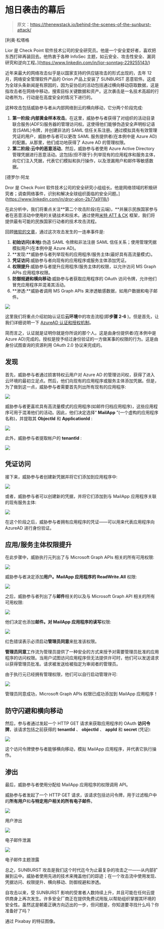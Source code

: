 # 旭日袭击的幕后

> 原文：<https://thenewstack.io/behind-the-scenes-of-the-sunburst-attack/>

[](https://www.linkedin.com/in/lior-sonntag-229255143/)

 [利奥·松塔格

Lior 是 Check Point 软件技术公司的安全研究员。他是一个安全爱好者，喜欢把东西打碎再装回去。他热衷于各种 InfoSec 主题，如云安全、攻击性安全、漏洞研究和逆向工程。](https://www.linkedin.com/in/lior-sonntag-229255143/) [](https://www.linkedin.com/in/lior-sonntag-229255143/)

近年来最大的网络攻击似乎是以国家支持的供应链攻击的形式出现的，去年 12 月，网络安全管理软件产品的 Orion 产品上安装了 SUNBURST 恶意软件。这成为全球头条新闻是有原因的，因为妥协后的活动包括通过横向移动窃取数据，这是指攻击者在网络中移动，搜索目标关键数据和资产。这次袭击是一名技术高超的行动者所为，行动是在高度安全的情况下进行的。

这种攻击包括威胁参与者从内部网络到云的横向移动，它分两个阶段完成:

1.  **第一阶段:内部黄金样本攻击**。在这里，威胁参与者获得了对组织的活动目录联合服务(ADFS)服务器的管理访问权。这使得他们能够伪造安全声明标记语言(SAML)令牌，并创建非法的 SAML 信任关系注册。通过模拟具有有效管理凭证的用户，威胁参与者可以更改 SAML 服务提供者(在本例中是 Azure AD)的配置。从那里，他们成功地获得了 Azure AD 的管理权限。
2.  **第二阶段:云中的恶意活动**。然后，威胁参与者使用 Azure Active Directory 管理凭据进行恶意活动。这包括(但不限于):列举现有的应用程序和服务主体，向它们注入凭据，代表它们模拟和执行操作，以及泄漏用户和邮件等敏感数据。

 [德罗尔·阿龙

Dror 是 Check Point 软件技术公司的安全研究小组组长。他是网络领域的积极研究者；调查网络事件，识别和解决全球组织面临的安全问题。](https://www.linkedin.com/in/dror-alon-2b77a9118/) 

在此分析中，我们将重点关注**第二个攻击阶段(在云端)，**并展示民族国家参与者在恶意活动中使用的关键战术和技术。通过使用[米特 ATT & CK](https://attack.mitre.org/matrices/enterprise/cloud/) 框架，我们将提供最有可能的民族国家行动者的技术攻击流程。

回顾[微软的文章](https://techcommunity.microsoft.com/t5/azure-active-directory-identity/understanding-quot-solorigate-quot-s-identity-iocs-for-identity/ba-p/2007610)，通过这次攻击发生的一连串事件是:

1.  **初始访问(本地)**:伪造 SAML 令牌和非法注册 SAML 信任关系；使用管理凭据模拟用户(在本例中是 Azure AD)。
2.  **发现:**威胁参与者列举现有的应用程序/服务主体(最好具有高流量模式)。
3.  **凭证访问**:威胁参与者向现有的应用程序或服务主体添加凭证。
4.  **权限提升**:威胁参与者提升应用程序/服务主体的权限，以允许访问 MS Graph APIs 应用程序权限。
5.  **防御规避和横向移动**:威胁参与者获取应用程序的 OAuth 访问令牌，允许他们冒充应用程序并混淆其活动。
6.  **渗透:**威胁者调用 MS Graph APIs 来渗透敏感数据，如用户数据和电子邮件。

[![](img/a4bd58b38c16bfec2fbd8776b58ef9ec.png)](https://cdn.thenewstack.io/media/2021/02/7b3e4d06-image10.png)

这里我们将重点介绍初始认证后**云环境**中的攻击流程(即**步骤 2-6** )。但是首先，让我们详细说明一下 [AzureAD 认证和授权机制](https://docs.microsoft.com/en-us/azure/active-directory/develop/authentication-vs-authorization)。

简而言之，认证就是证明你就是你所说的那个人。这是由身份提供者(在本例中是 Azure AD)完成的。授权是授予经过身份验证的一方做某事的权限的行为。这是由身份试图查询的资源利用 OAuth 2.0 协议来完成的。

## **发现**

首先，威胁参与者通过损害特权云用户对 Azure AD 的管理访问权，获得了进入云环境的最初立足点。然后，他们向现有的应用程序或服务主体添加凭据。但是，为了做到这一点，威胁参与者需要首先列出所有现有的应用程序:

[![](img/4a356393fb810345896d62227f0bf70a.png)](https://cdn.thenewstack.io/media/2021/02/840801d8-image9.png)

威胁参与者更喜欢具有高流量模式的应用程序(如邮件归档应用程序)，这些应用程序可用于混淆他们的活动。因此，他们决定选择“ **MailApp** ”(一个虚构的应用程序名称)，并提取其 **ObjectId** 和 **ApplicationId** :

[![](img/666a252c2f2d7947c00c14eaae94d27b.png)](https://cdn.thenewstack.io/media/2021/02/4765fb47-image7.png)

此外，威胁参与者提取帐户的 **tenantId** :

[![](img/a2260b389b4f8a3f7175ef6d93249aff.png)](https://cdn.thenewstack.io/media/2021/02/e7f0ed6e-image15.png)

## **凭证访问**

接下来，威胁参与者创建新凭据并将它们添加到应用程序中:

[![](img/6d0b076f798a58bdb21a908f291e3f3a.png)](https://cdn.thenewstack.io/media/2021/02/14e27f87-image11.png)

或者，威胁参与者可以创建新的凭据，并将它们添加到与 MailApp 应用程序关联的现有服务主体:

[![](img/e5e089c00420d0c47bc8b7dec7f533f1.png)](https://cdn.thenewstack.io/media/2021/02/6bc09855-image12.png)

在这个阶段之后，威胁参与者拥有应用程序的凭证——可以用来代表应用程序向 AzureAD 进行身份验证。

## **应用/服务主体权限提升**

在此步骤中，威胁执行元列出了与 Microsoft Graph APIs 相关的所有可用权限:

[![](img/0bf5dd1bd6444496bfa71944887cdb72.png)](https://cdn.thenewstack.io/media/2021/02/110c8f4d-image6.png)

威胁参与者决定添加**用户。MailApp 应用程序的 ReadWrite.All** 权限:

[![](img/300a6ca5e56197e948fdecaa74a5a53f.png)](https://cdn.thenewstack.io/media/2021/02/62e78464-image2.png)

之后，威胁参与者列出了与**邮件**相关的以及与 Microsoft Graph API 相关的所有可用权限:

[![](img/84451f1f248fd06a42d56cea8e12b982.png)](https://cdn.thenewstack.io/media/2021/02/b49b8300-image1.png)

他们决定也添加**邮件。对 MailApp 应用程序的读写**权限:

[![](img/47d9ed0203ef168aa0db9859f53d78e3.png)](https://cdn.thenewstack.io/media/2021/02/2a96fea4-image3.png)

红色错误表示必须启动**管理员同意**来批准该权限。

**管理员同意**工作流为管理员提供了一种安全的方式来授予对需要管理员批准的应用程序的访问权限。当用户试图访问应用程序但无法提供许可时，他们可以发送请求以获得管理员批准。请求被发送给被指定为审阅者的管理员。

由于执行元已经拥有管理权限，他们可以自行启动管理许可:

[![](img/9d9adcb341f14ae81a6826359ca2ef1a.png)](https://cdn.thenewstack.io/media/2021/02/dba85b49-image4.png)

管理员同意成功，Microsoft Graph APIs 权限已成功添加到 MailApp 应用程序！

## **防守闪避和横向移动**

然后，参与者通过发起一个 HTTP GET 请求来获取应用程序的 OAuth **访问令牌**，该请求包括之前获得的 **tenantId** 、 **objectId** 、 **appId** 和 **secret** (凭证):

[![](img/cb21f8c1f131123c89bd551fb99f4004.png)](https://cdn.thenewstack.io/media/2021/02/e843d5d9-image17b.jpg)

这个访问令牌使参与者能够横向移动，模拟 MailApp 应用程序，并代表它执行操作。

## **渗出**

最后，威胁参与者使用分配给 MailApp 应用程序的权限调用 API。

威胁参与者发起了一个 HTTP GET 请求，该请求包括访问令牌，用于过滤租户中的**所有用户**和**与特定用户相关的所有电子邮件**。

[![](img/352ac2eed0105e7220a92a3c09bf8320.png)](https://cdn.thenewstack.io/media/2021/02/e27c9d08-image16.jpg)

用户渗出

[![](img/db20cd67136dd6bd180a22ff59843f04.png)](https://cdn.thenewstack.io/media/2021/02/317d8e32-image13.jpg)

电子邮件泄漏

[![](img/b030681274db84e81d24d1e1cf379e10.png)](https://cdn.thenewstack.io/media/2021/02/3b9bbcf1-image5.png)

电子邮件主题泄露

总之，SUNBURST 攻击是我们这个时代迄今为止最复杂的攻击之一——从内部扩展到云中。威胁者使用先进的技术来掩盖他们的踪迹；在一个攻击流中使用发现、凭据访问、权限提升、横向移动、防御规避和渗透。

自攻击以来，受 SUNBURST 影响的受害者人数持续上升，并且可能在任何云提供商身上再次发生。许多安全厂商正在提供免费试用版,以帮助组织掌握其环境的安全性。虽然这是朝着正确方向迈出的一步，但问题是，你知道要寻找什么吗？你准备好了吗？

通过 Pixabay 的特征图像。

<svg xmlns:xlink="http://www.w3.org/1999/xlink" viewBox="0 0 68 31" version="1.1"><title>Group</title> <desc>Created with Sketch.</desc></svg>